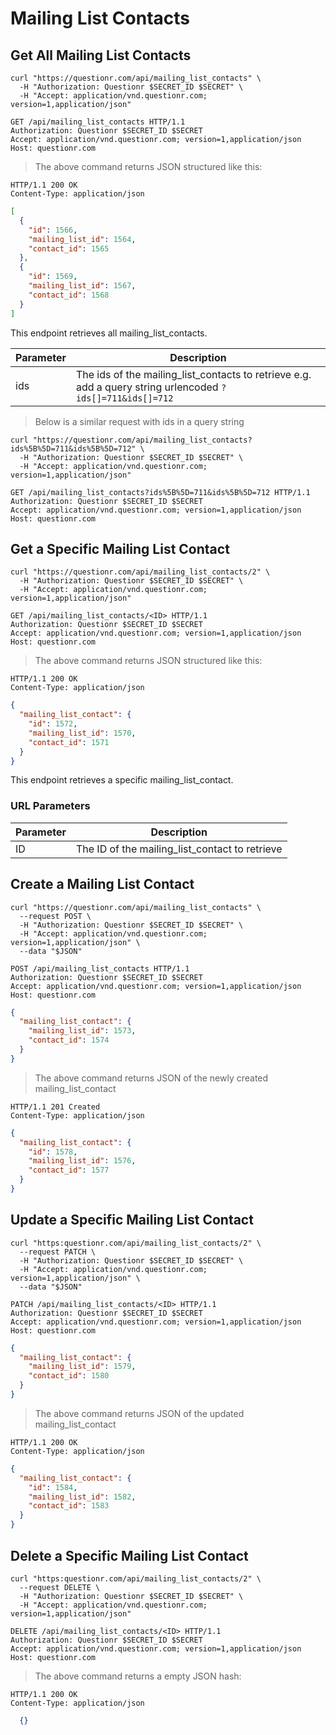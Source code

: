 # Mailing List Contacts

## Get All Mailing List Contacts

```shell
curl "https://questionr.com/api/mailing_list_contacts" \
  -H "Authorization: Questionr $SECRET_ID $SECRET" \
  -H "Accept: application/vnd.questionr.com; version=1,application/json"
```

```http
GET /api/mailing_list_contacts HTTP/1.1
Authorization: Questionr $SECRET_ID $SECRET
Accept: application/vnd.questionr.com; version=1,application/json
Host: questionr.com
```

> The above command returns JSON structured like this:

```http
HTTP/1.1 200 OK
Content-Type: application/json
```
```json
[
  {
    "id": 1566,
    "mailing_list_id": 1564,
    "contact_id": 1565
  },
  {
    "id": 1569,
    "mailing_list_id": 1567,
    "contact_id": 1568
  }
]
```

This endpoint retrieves all mailing_list_contacts.


Parameter | Description
--------- | -----------
ids | The ids of the mailing_list_contacts to retrieve e.g. add a query string urlencoded `?ids[]=711&ids[]=712`

> Below is a similar request with ids in a query string

```shell
curl "https://questionr.com/api/mailing_list_contacts?ids%5B%5D=711&ids%5B%5D=712" \
  -H "Authorization: Questionr $SECRET_ID $SECRET" \
  -H "Accept: application/vnd.questionr.com; version=1,application/json"
```
```http
GET /api/mailing_list_contacts?ids%5B%5D=711&ids%5B%5D=712 HTTP/1.1
Authorization: Questionr $SECRET_ID $SECRET
Accept: application/vnd.questionr.com; version=1,application/json
Host: questionr.com
```

## Get a Specific Mailing List Contact

```shell
curl "https://questionr.com/api/mailing_list_contacts/2" \
  -H "Authorization: Questionr $SECRET_ID $SECRET" \
  -H "Accept: application/vnd.questionr.com; version=1,application/json"
```

```http
GET /api/mailing_list_contacts/<ID> HTTP/1.1
Authorization: Questionr $SECRET_ID $SECRET
Accept: application/vnd.questionr.com; version=1,application/json
Host: questionr.com
```

> The above command returns JSON structured like this:

```http
HTTP/1.1 200 OK
Content-Type: application/json
```
```json
{
  "mailing_list_contact": {
    "id": 1572,
    "mailing_list_id": 1570,
    "contact_id": 1571
  }
}
```

This endpoint retrieves a specific mailing_list_contact.

### URL Parameters

Parameter | Description
--------- | -----------
ID | The ID of the mailing_list_contact to retrieve



## Create a Mailing List Contact



```shell
curl "https://questionr.com/api/mailing_list_contacts" \
  --request POST \
  -H "Authorization: Questionr $SECRET_ID $SECRET" \
  -H "Accept: application/vnd.questionr.com; version=1,application/json" \
  --data "$JSON"
```

```http
POST /api/mailing_list_contacts HTTP/1.1
Authorization: Questionr $SECRET_ID $SECRET
Accept: application/vnd.questionr.com; version=1,application/json
Host: questionr.com
```
```json
{
  "mailing_list_contact": {
    "mailing_list_id": 1573,
    "contact_id": 1574
  }
}
```

> The above command returns JSON of the newly created mailing_list_contact

```http
HTTP/1.1 201 Created
Content-Type: application/json
```
```json
{
  "mailing_list_contact": {
    "id": 1578,
    "mailing_list_id": 1576,
    "contact_id": 1577
  }
}
```

## Update a Specific Mailing List Contact



```shell
curl "https:questionr.com/api/mailing_list_contacts/2" \
  --request PATCH \
  -H "Authorization: Questionr $SECRET_ID $SECRET" \
  -H "Accept: application/vnd.questionr.com; version=1,application/json" \
  --data "$JSON"
```
```http
PATCH /api/mailing_list_contacts/<ID> HTTP/1.1
Authorization: Questionr $SECRET_ID $SECRET
Accept: application/vnd.questionr.com; version=1,application/json
Host: questionr.com
```
```json
{
  "mailing_list_contact": {
    "mailing_list_id": 1579,
    "contact_id": 1580
  }
}
```

> The above command returns JSON of the updated mailing_list_contact

```http
HTTP/1.1 200 OK
Content-Type: application/json
```
```json
{
  "mailing_list_contact": {
    "id": 1584,
    "mailing_list_id": 1582,
    "contact_id": 1583
  }
}
```


## Delete a Specific Mailing List Contact



```shell
curl "https:questionr.com/api/mailing_list_contacts/2" \
  --request DELETE \
  -H "Authorization: Questionr $SECRET_ID $SECRET" \
  -H "Accept: application/vnd.questionr.com; version=1,application/json"
```

```http
DELETE /api/mailing_list_contacts/<ID> HTTP/1.1
Authorization: Questionr $SECRET_ID $SECRET
Accept: application/vnd.questionr.com; version=1,application/json
Host: questionr.com
```

> The above command returns a empty JSON hash:

```http
HTTP/1.1 200 OK
Content-Type: application/json
```
```json
  {}
```

